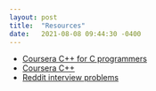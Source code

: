 ```yaml
---
layout: post
title:  "Resources"
date:   2021-08-08 09:44:30 -0400
---
```


* [Coursera C++ for C programmers](https://www.coursera.org/learn/c-plus-plus-a)
* [Coursera C++](https://www.codecademy.com/learn/learn-c-plus-plus)
* [Reddit interview problems](https://alexgolec.dev/reddit-interview-problems-the-game-of-life/)